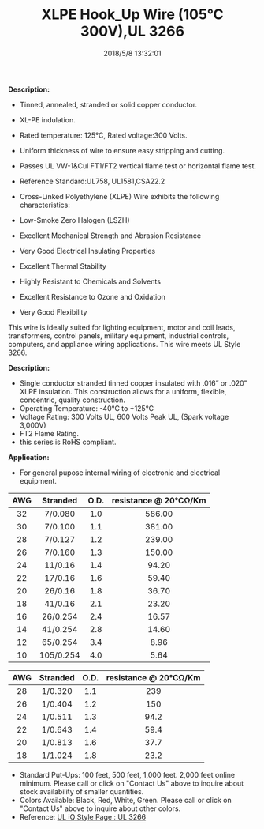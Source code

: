 ﻿---
layout: post 
title: XLPE Hook_Up Wire (105℃ 300V),UL 3266
tags: XLPE,hookup-wrie
categories: wire-cable
overview: UL Mimi Low smoke Hook-up wire
series: FN10
part_number: 10-3266-0
thumb_img: static/202003/29-thumb-20200325145309.jpg
small_img: static/202003/29-20200325145309.jpg
date: 2018/5/8 13:32:01
---



__Description:__

* Tinned, annealed, stranded or solid copper conductor.
* XL-PE indulation.
* Rated temperature: 125℃, Rated voltage:300 Volts.
* Uniform thickness of wire to ensure easy stripping and cutting.
* Passes UL VW-1&amp;Cul FT1/FT2 vertical flame test or horizontal flame test.

* Reference Standard:UL758, UL1581,CSA22.2 
* Cross-Linked Polyethylene (XLPE) Wire exhibits the following characteristics:
* Low-Smoke Zero Halogen (LSZH)
* Excellent Mechanical Strength and Abrasion Resistance
* Very Good Electrical Insulating Properties
* Excellent Thermal Stability
* Highly Resistant to Chemicals and Solvents
* Excellent Resistance to Ozone and Oxidation
* Very Good Flexibility

This wire is ideally suited for lighting equipment, motor and coil leads, transformers, control panels, military equipment, industrial controls, computers, and appliance wiring applications. This wire meets UL Style 3266.

__Description:__

* Single conductor stranded tinned copper insulated with .016” or .020&quot; XLPE insulation. This construction allows for a uniform, flexible, concentric, quality construction.
* Operating Temperature:  -40°C to +125°C 
* Voltage Rating: 300 Volts UL, 600 Volts Peak UL, (Spark voltage 3,000V)
* FT2 Flame Rating.
* this series is RoHS compliant. 

__Application:__

* For general pupose internal wiring of electronic and electrical equipment.
 
AWG | Stranded | O.D. | resistance @ 20℃Ω/Km
:-: | :-: | :-: | :-:
32 | 7/0.080 | 1.0 | 586.00
30 | 7/0.100 | 1.1 | 381.00
28 | 7/0.127 | 1.2 | 239.00
26 | 7/0.160 | 1.3 | 150.00
24 | 11/0.16 | 1.4 | 94.20
22 | 17/0.16 | 1.6 | 59.40
20 | 26/0.16 | 1.8 | 36.70
18 | 41/0.16 | 2.1 | 23.20
16 | 26/0.254 | 2.4 | 16.57
14 | 41/0.254 | 2.8 | 14.60
12 | 65/0.254 | 3.4 | 8.96
10 | 105/0.254 | 4.0 | 5.64


AWG | Stranded | O.D. | resistance @ 20℃Ω/Km
:-: | :-: | :-: | :-:
28 | 1/0.320 | 1.1 | 239
26 | 1/0.404 | 1.2 | 150
24 | 1/0.511 | 1.3 | 94.2
22 | 1/0.643 | 1.4 | 59.4
20 | 1/0.813 | 1.6 | 37.7
18 | 1/1.024 | 1.8 | 23.2

* Standard Put-Ups: 100 feet, 500 feet, 1,000 feet.  2,000 feet online minimum.  Please call or click on &quot;Contact Us&quot; above to inquire about stock availability of smaller quantities. 
* Colors Available:  Black, Red, White, Green.  Please call or click on &quot;Contact Us&quot; above to inquire about other colors. 
* Reference:
[UL iQ Style Page : UL 3266](http://iq.ul.com/awm/stylepage.aspx?Style=3266)

